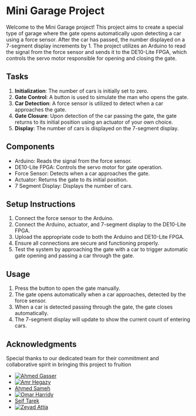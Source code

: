 # Mini Garage Project

Welcome to the Mini Garage project! This project aims to create a special type of garage where the gate opens automatically upon detecting a car using a force sensor. After the car has passed, the number displayed on a 7-segment display increments by 1. The project utilizes an Arduino to read the signal from the force sensor and sends it to the DE10-Lite FPGA, which controls the servo motor responsible for opening and closing the gate.

## Tasks

1. **Initialization**: The number of cars is initially set to zero.
2. **Gate Control**: A button is used to simulate the man who opens the gate.
3. **Car Detection**: A force sensor is utilized to detect when a car approaches the gate.
4. **Gate Closure**: Upon detection of the car passing the gate, the gate returns to its initial position using an actuator of your own choice.
5. **Display**: The number of cars is displayed on the 7-segment display.

## Components

- Arduino: Reads the signal from the force sensor.
- DE10-Lite FPGA: Controls the servo motor for gate operation.
- Force Sensor: Detects when a car approaches the gate.
- Actuator: Returns the gate to its initial position.
- 7 Segment Display: Displays the number of cars.

## Setup Instructions

1. Connect the force sensor to the Arduino.
2. Connect the Arduino, actuator, and 7-segment display to the DE10-Lite FPGA.
3. Upload the appropriate code to both the Arduino and DE10-Lite FPGA.
4. Ensure all connections are secure and functioning properly.
5. Test the system by approaching the gate with a car to trigger automatic gate opening and passing a car through the gate.

## Usage

1. Press the button to open the gate manually.
2. The gate opens automatically when a car approaches, detected by the force sensor.
3. When a car is detected passing through the gate, the gate closes automatically.
4. The 7-segment display will update to show the current count of entering cars.


<!--## License

This project is licensed under the MIT License - see the [LICENSE.md](LICENSE.md) file for details. -->

## Acknowledgments

Special thanks to our dedicated team for their commitment and collaborative spirit in bringing this project to fruition
- [![Ahmed Gasser](https://github.com/Ahmed20150.png)](https://github.com/Ahmed20150)
- [![Amr Hegazy](https://github.com/Amr-Hegazy1.png)](https://github.com/Amr-Hegazy1)
- [Ahmed Sameh]()
- [![Omar Harridy](https://github.com/OHarridy)](https://github.com/OHarridy)
- [Seif Tarek]()
- [![Zeyad Attia](https://github.com/ZeyadAttia5)](https://github.com/ZeyadAttia5)








